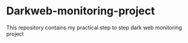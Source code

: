 # Darkweb-monitoring-project
This repository contains my practical step to step dark web monitoring project
